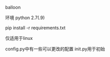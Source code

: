 balloon

环境 
python 2.7(.9)

pip install -r requirements.txt

仅适用于linux

config.py中有一些可以更改的配置
init.py用于初始